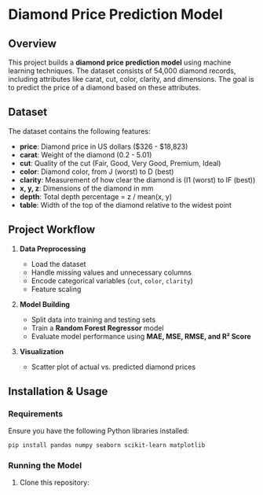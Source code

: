 # Diamond Price Prediction Model

## Overview
This project builds a **diamond price prediction model** using machine learning techniques. The dataset consists of 54,000 diamond records, including attributes like carat, cut, color, clarity, and dimensions. The goal is to predict the price of a diamond based on these attributes.

## Dataset
The dataset contains the following features:
- **price**: Diamond price in US dollars ($326 - $18,823)
- **carat**: Weight of the diamond (0.2 - 5.01)
- **cut**: Quality of the cut (Fair, Good, Very Good, Premium, Ideal)
- **color**: Diamond color, from J (worst) to D (best)
- **clarity**: Measurement of how clear the diamond is (I1 (worst) to IF (best))
- **x, y, z**: Dimensions of the diamond in mm
- **depth**: Total depth percentage = z / mean(x, y)
- **table**: Width of the top of the diamond relative to the widest point

## Project Workflow
1. **Data Preprocessing**
   - Load the dataset
   - Handle missing values and unnecessary columns
   - Encode categorical variables (`cut`, `color`, `clarity`)
   - Feature scaling
   
2. **Model Building**
   - Split data into training and testing sets
   - Train a **Random Forest Regressor** model
   - Evaluate model performance using **MAE, MSE, RMSE, and R² Score**

3. **Visualization**
   - Scatter plot of actual vs. predicted diamond prices

## Installation & Usage

### Requirements

Ensure you have the following Python libraries installed:

```bash
pip install pandas numpy seaborn scikit-learn matplotlib
```

### Running the Model

1. Clone this repository:

